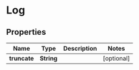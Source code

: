 

# Log

## Properties

Name | Type | Description | Notes
------------ | ------------- | ------------- | -------------
**truncate** | **String** |  |  [optional]



